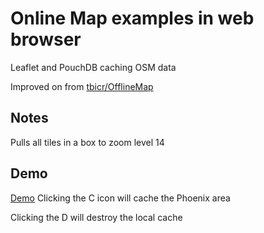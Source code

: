 # Online Map examples in web browser
Leaflet and PouchDB caching OSM data

Improved on from [tbicr/OfflineMap](http://tbicr.github.io/OfflineMap/)

## Notes
Pulls all tiles in a box to zoom level 14

## Demo
[Demo](http://foxusa.github.io/OfflineMap/)
Clicking the C icon will cache the Phoenix area


Clicking the D will destroy the local cache
